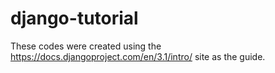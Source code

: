 # django-tutorial

These codes were created using the https://docs.djangoproject.com/en/3.1/intro/ site as the guide.

